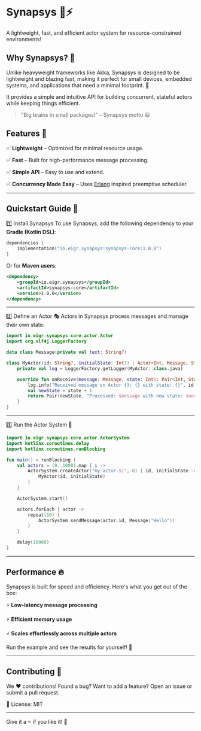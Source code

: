 # Synapsys 🧠⚡
A lightweight, fast, and efficient actor system for resource-constrained environments!

## Why Synapsys? 🤔
Unlike heavyweight frameworks like Akka, Synapsys is designed to be lightweight and blazing fast, making it perfect for small devices, embedded systems, and applications that need a minimal footprint. 🚀

It provides a simple and intuitive API for building concurrent, stateful actors while keeping things efficient.

> "Big brains in small packages!" – Synapsys motto 😆

## Features 🌟

✅ **Lightweight** – Optimized for minimal resource usage.

✅ **Fast** – Built for high-performance message processing.

✅ **Simple API** – Easy to use and extend.

✅ **Concurrency Made Easy** – Uses [Erlang](https://blog.appsignal.com/2024/04/23/deep-diving-into-the-erlang-scheduler.html) inspired preemptive scheduler.

---

## Quickstart Guide 🏁

1️⃣ Install Synapsys
To use Synapsys, add the following dependency to your **Gradle (Kotlin DSL)**:

```kotlin
dependencies {
    implementation("io.eigr.synapsys:synapsys-core:1.0.0")
}
```

Or for **Maven users**:

```xml
<dependency>
    <groupId>io.eigr.synapsys</groupId>
    <artifactId>synapsys-core</artifactId>
    <version>1.0.0</version>
</dependency>
```

---

2️⃣ Define an Actor 🎭
Actors in Synapsys process messages and manage their own state:

```kotlin
import io.eigr.synapsys.core.actor.Actor
import org.slf4j.LoggerFactory

data class Message(private val text: String?)

class MyActor(id: String?, initialState: Int?) : Actor<Int, Message, String>(id, initialState) {
    private val log = LoggerFactory.getLogger(MyActor::class.java)

    override fun onReceive(message: Message, state: Int): Pair<Int, String> {
        log.info("Received message on Actor {}: {} with state: {}", id, message, state)
        val newState = state + 1
        return Pair(newState, "Processed: $message with new state: $newState")
    }
}
```

---

3️⃣ Run the Actor System 🚀

```kotlin
import io.eigr.synapsys.core.actor.ActorSystem
import kotlinx.coroutines.delay
import kotlinx.coroutines.runBlocking

fun main() = runBlocking {
    val actors = (0..1000).map { i ->
        ActorSystem.createActor("my-actor-$i", 0) { id, initialState ->
            MyActor(id, initialState)
        }
    }

    ActorSystem.start()

    actors.forEach { actor ->
        repeat(10) {
            ActorSystem.sendMessage(actor.id, Message("Hello"))
        }
    }

    delay(10000)
}
```

---

## Performance 🔥

Synapsys is built for speed and efficiency. Here's what you get out of the box:

⚡ **Low-latency message processing**

⚡ **Efficient memory usage**

⚡ **Scales effortlessly across multiple actors**

Run the example and see the results for yourself! 🚀

---

## Contributing 🤝

We ❤️ contributions! Found a bug? Want to add a feature? Open an issue or submit a pull request.

📜 License: MIT

---

Give it a ⭐ if you like it! 🎉